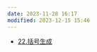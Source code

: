 ```yaml
---
date: 2023-11-28 16:17
modified: 2023-12-15 15:46
---
```

- [22.括号生成](https://leetcode.cn/problems/generate-parentheses/)
